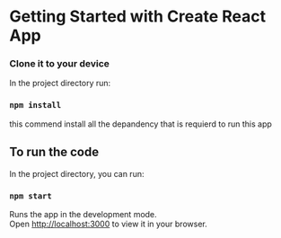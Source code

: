 # Getting Started with Create React App

### Clone it to your device

In the project directory run:

### `npm install`

this commend install all the depandency that is requierd to run this app

## To run the code

In the project directory, you can run:

### `npm start`

Runs the app in the development mode.\
Open [http://localhost:3000](http://localhost:3000) to view it in your browser.
